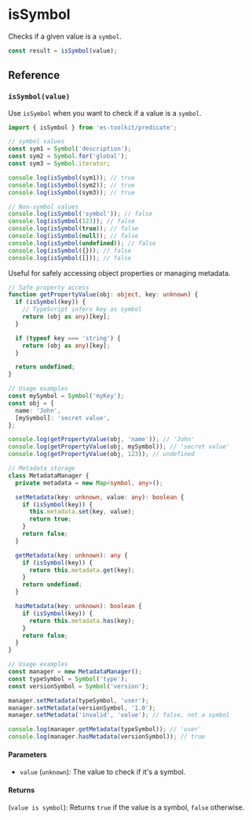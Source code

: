 # isSymbol

Checks if a given value is a `symbol`.

```typescript
const result = isSymbol(value);
```

## Reference

### `isSymbol(value)`

Use `isSymbol` when you want to check if a value is a `symbol`.

```typescript
import { isSymbol } from 'es-toolkit/predicate';

// symbol values
const sym1 = Symbol('description');
const sym2 = Symbol.for('global');
const sym3 = Symbol.iterator;

console.log(isSymbol(sym1)); // true
console.log(isSymbol(sym2)); // true
console.log(isSymbol(sym3)); // true

// Non-symbol values
console.log(isSymbol('symbol')); // false
console.log(isSymbol(123)); // false
console.log(isSymbol(true)); // false
console.log(isSymbol(null)); // false
console.log(isSymbol(undefined)); // false
console.log(isSymbol({})); // false
console.log(isSymbol([])); // false
```

Useful for safely accessing object properties or managing metadata.

```typescript
// Safe property access
function getPropertyValue(obj: object, key: unknown) {
  if (isSymbol(key)) {
    // TypeScript infers key as symbol
    return (obj as any)[key];
  }

  if (typeof key === 'string') {
    return (obj as any)[key];
  }

  return undefined;
}

// Usage examples
const mySymbol = Symbol('myKey');
const obj = {
  name: 'John',
  [mySymbol]: 'secret value',
};

console.log(getPropertyValue(obj, 'name')); // 'John'
console.log(getPropertyValue(obj, mySymbol)); // 'secret value'
console.log(getPropertyValue(obj, 123)); // undefined

// Metadata storage
class MetadataManager {
  private metadata = new Map<symbol, any>();

  setMetadata(key: unknown, value: any): boolean {
    if (isSymbol(key)) {
      this.metadata.set(key, value);
      return true;
    }
    return false;
  }

  getMetadata(key: unknown): any {
    if (isSymbol(key)) {
      return this.metadata.get(key);
    }
    return undefined;
  }

  hasMetadata(key: unknown): boolean {
    if (isSymbol(key)) {
      return this.metadata.has(key);
    }
    return false;
  }
}

// Usage examples
const manager = new MetadataManager();
const typeSymbol = Symbol('type');
const versionSymbol = Symbol('version');

manager.setMetadata(typeSymbol, 'user');
manager.setMetadata(versionSymbol, '1.0');
manager.setMetadata('invalid', 'value'); // false, not a symbol

console.log(manager.getMetadata(typeSymbol)); // 'user'
console.log(manager.hasMetadata(versionSymbol)); // true
```

#### Parameters

- `value` (`unknown`): The value to check if it's a symbol.

#### Returns

(`value is symbol`): Returns `true` if the value is a symbol, `false` otherwise.
